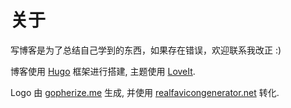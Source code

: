 # 关于


写博客是为了总结自己学到的东西，如果存在错误，欢迎联系我改正 :)

博客使用 [Hugo](https://github.com/gohugoio/hugo) 框架进行搭建, 主题使用 [LoveIt](https://github.com/dillonzq/LoveIt).

Logo 由 [gopherize.me](https://gopherize.me/) 生成, 并使用 [realfavicongenerator.net](https://realfavicongenerator.net/) 转化.
